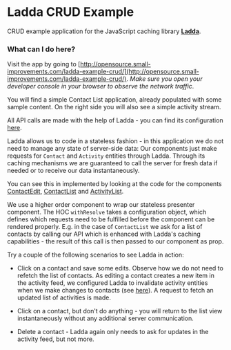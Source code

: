 # Ladda CRUD Example

CRUD example application for the JavaScript caching library
__[Ladda](https://github.com/petercrona/ladda)__.

### What can I do here?

Visit the app by going to
[http://opensource.small-improvements.com/ladda-example-crud/](http://opensource.small-improvements.com/ladda-example-crud/).
_Make sure you open your developer console in your browser to observe the
network traffic_.

You will find a simple Contact List application, already populated with
some sample content. On the right side you will also see a simple
activity stream.

All API calls are made with the help of Ladda - you can find its
configuration [here](https://github.com/SmallImprovements/ladda-example-crud/tree/master/src/api).

Ladda allows us to code in a stateless fashion - in this application we
do not need to manage any state of server-side data: Our components just
make requests for `Contact` and `Activity` entities through Ladda. Through
its caching mechanisms we are guaranteed to call the server for fresh
data if needed or to receive our data instantaneously.

You can see this in implemented by looking at the code for the components
[ContactEdit](https://github.com/SmallImprovements/ladda-example-crud/blob/master/src/components/ContactEdit/index.js), [ContactList](https://github.com/SmallImprovements/ladda-example-crud/blob/master/src/components/ContactList/index.js) and [ActivityList](https://github.com/SmallImprovements/ladda-example-crud/blob/master/src/components/ActivityList/index.js).

We use a higher order component to wrap our stateless presenter
component. The HOC `withResolve` takes a configuration object, which
defines which requests need to be fulfilled before the component can be
rendered properly. E.g. in the case of `ContactList` we ask for a list of
contacts by calling our API which is enhanced with Ladda's caching
capabilities - the result of this call is then passed to our component
as prop.

Try a couple of the following scenarios to see Ladda in action:

- Click on a contact and save some edits. Observe how we do not need to
  refetch the list of contacts. As editing a contact creates a new item in
the activity feed, we configured Ladda to invalidate activity entities
when we make changes to contacts (see
[here](https://github.com/SmallImprovements/ladda-example-crud/blob/master/src/api/index.js#L8)).
A request to fetch an updated list of activities is made.

- Click on a contact, but don't do anything - you will return to the
  list view instantaneously without any additional server communication.

- Delete a contact - Ladda again only needs to ask for updates in the activity feed, but
  not more.



